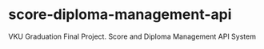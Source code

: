 # score-diploma-management-api
VKU Graduation Final Project. Score and Diploma Management API System
